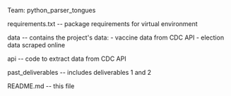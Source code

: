 Team: python_parser_tongues

requirements.txt -- package requirements for virtual environment

data -- contains the project's data:
    - vaccine data from CDC API
    - election data scraped online

api -- code to extract data from CDC API

past_deliverables -- includes deliverables 1 and 2

README.md -- this file
